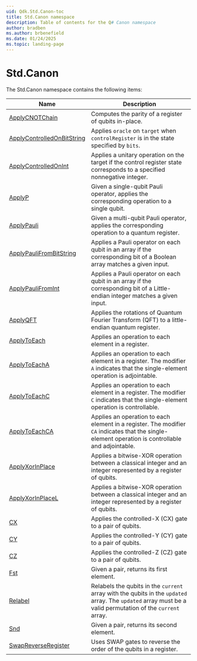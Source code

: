 ```yaml
---
uid: Qdk.Std.Canon-toc
title: Std.Canon namespace
description: Table of contents for the Q# Canon namespace
author: bradben
ms.author: brbenefield
ms.date: 01/24/2025
ms.topic: landing-page
---
```


# Std.Canon

The Std.Canon namespace contains the following items:

| Name | Description |
|------|-------------|
| [ApplyCNOTChain](xref:Qdk.Std.Canon.ApplyCNOTChain) | Computes the parity of a register of qubits in-place. |
| [ApplyControlledOnBitString](xref:Qdk.Std.Canon.ApplyControlledOnBitString) | Applies `oracle` on `target` when `controlRegister` is in the state specified by `bits`. |
| [ApplyControlledOnInt](xref:Qdk.Std.Canon.ApplyControlledOnInt) | Applies a unitary operation on the target if the control register state corresponds to a specified nonnegative integer. |
| [ApplyP](xref:Qdk.Std.Canon.ApplyP) | Given a single-qubit Pauli operator, applies the corresponding operation to a single qubit. |
| [ApplyPauli](xref:Qdk.Std.Canon.ApplyPauli) | Given a multi-qubit Pauli operator, applies the corresponding operation to a quantum register. |
| [ApplyPauliFromBitString](xref:Qdk.Std.Canon.ApplyPauliFromBitString) | Applies a Pauli operator on each qubit in an array if the corresponding bit of a Boolean array matches a given input. |
| [ApplyPauliFromInt](xref:Qdk.Std.Canon.ApplyPauliFromInt) | Applies a Pauli operator on each qubit in an array if the corresponding bit of a Little-endian integer matches a given input. |
| [ApplyQFT](xref:Qdk.Std.Canon.ApplyQFT) | Applies the rotations of Quantum Fourier Transform (QFT) to a little-endian quantum register. |
| [ApplyToEach](xref:Qdk.Std.Canon.ApplyToEach) | Applies an operation to each element in a register. |
| [ApplyToEachA](xref:Qdk.Std.Canon.ApplyToEachA) | Applies an operation to each element in a register. The modifier `A` indicates that the single-element operation is adjointable. |
| [ApplyToEachC](xref:Qdk.Std.Canon.ApplyToEachC) | Applies an operation to each element in a register. The modifier `C` indicates that the single-element operation is controllable. |
| [ApplyToEachCA](xref:Qdk.Std.Canon.ApplyToEachCA) | Applies an operation to each element in a register. The modifier `CA` indicates that the single-element operation is controllable and adjointable. |
| [ApplyXorInPlace](xref:Qdk.Std.Canon.ApplyXorInPlace) | Applies a bitwise-XOR operation between a classical integer and an integer represented by a register of qubits. |
| [ApplyXorInPlaceL](xref:Qdk.Std.Canon.ApplyXorInPlaceL) | Applies a bitwise-XOR operation between a classical integer and an integer represented by a register of qubits. |
| [CX](xref:Qdk.Std.Canon.CX) | Applies the controlled-X (CX) gate to a pair of qubits. |
| [CY](xref:Qdk.Std.Canon.CY) | Applies the controlled-Y (CY) gate to a pair of qubits. |
| [CZ](xref:Qdk.Std.Canon.CZ) | Applies the controlled-Z (CZ) gate to a pair of qubits. |
| [Fst](xref:Qdk.Std.Canon.Fst) | Given a pair, returns its first element. |
| [Relabel](xref:Qdk.Std.Canon.Relabel) | Relabels the qubits in the `current` array with the qubits in the `updated` array. The `updated` array must be a valid permutation of the `current` array. |
| [Snd](xref:Qdk.Std.Canon.Snd) | Given a pair, returns its second element. |
| [SwapReverseRegister](xref:Qdk.Std.Canon.SwapReverseRegister) | Uses SWAP gates to reverse the order of the qubits in a register. |
